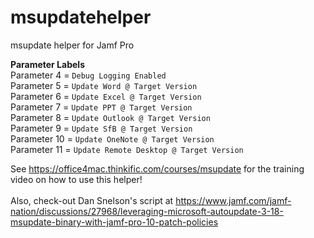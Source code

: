 # msupdatehelper
msupdate helper for Jamf Pro

<b>Parameter Labels</b><br>
Parameter 4 = `Debug Logging Enabled`<br/>
Parameter 5 = `Update Word @ Target Version`<br/>
Parameter 6 = `Update Excel @ Target Version`<br/>
Parameter 7 = `Update PPT @ Target Version`<br/>
Parameter 8 = `Update Outlook @ Target Version`<br/>
Parameter 9 = `Update SfB @ Target Version`<br/>
Parameter 10 = `Update OneNote @ Target Version`<br/>
Parameter 11 = `Update Remote Desktop @ Target Version`<br/>

See https://office4mac.thinkific.com/courses/msupdate for the training video on how to use this helper!<br/><br/>
Also, check-out Dan Snelson's script at https://www.jamf.com/jamf-nation/discussions/27968/leveraging-microsoft-autoupdate-3-18-msupdate-binary-with-jamf-pro-10-patch-policies
